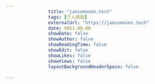 ---
                title: "jamiemoxon.tech"
                tags: [个人网站]
                externalUrl: "https://jamiemoxon.tech"
                date: 9951-08-08
                showDate: false
                showAuthor: false
                showReadingTime: false
                showEdit: false
                showLikes: false
                showViews: false
                layoutBackgroundHeaderSpace: false
                ---

